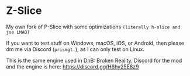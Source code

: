 # Z-Slice
My own fork of P-Slice with some optimizations `(literally h-slice and jse LMAO)`

If you want to test stuff on Windows, macOS, iOS, or Android, then please dm me via Discord (`prismgt.`), as I can only test on Linux.

This is the same engine used in DnB: Broken Reality. Discord for the mod and the engine is here: https://discord.gg/H6hy25E8z9
